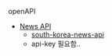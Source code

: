 openAPI  
* [News API](https://newsapi.org/)
  * [south-korea-news-api](https://newsapi.org/s/south-korea-news-api)
  * api-key 필요함..
